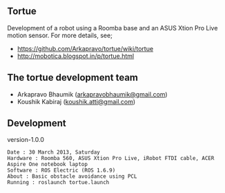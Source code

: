 Tortue
---------------------------
Development of a robot using a Roomba base and an ASUS Xtion Pro Live motion sensor.
For more details, see;
* https://github.com/Arkapravo/tortue/wiki/tortue    
* http://mobotica.blogspot.in/p/tortue.html

The tortue development team
---------------------------
* Arkapravo Bhaumik (arkapravobhaumik@gmail.com)  
* Koushik Kabiraj (koushik.atti@gmail.com)

Development
-----------
version-1.0.0
~~~~~~~~~~~
Date : 30 March 2013, Saturday
Hardware : Roomba 560, ASUS Xtion Pro Live, iRobot FTDI cable, ACER Aspire One notebook laptop
Software : ROS Electric (ROS 1.6.9)
About : Basic obstacle avoidance using PCL
Running : roslaunch tortue.launch
~~~~~~~~~~~
